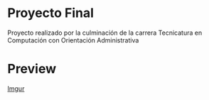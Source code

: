 # Proyecto Final

Proyecto realizado por la culminación de la carrera Tecnicatura en Computación con Orientación Administrativa


# Preview

[Imgur](https://i.imgur.com/wIkSGtt.png)
